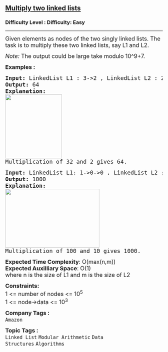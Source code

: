 <h2><a href="https://www.geeksforgeeks.org/problems/multiply-two-linked-lists/1?page=2&category=Linked%20List&sortBy=difficulty">Multiply two linked lists</a></h2><h3>Difficulty Level : Difficulty: Easy</h3><hr><div class="problems_problem_content__Xm_eO"><p><span style="font-size: 18px;">Given elements as nodes of the two singly linked lists. The task is to multiply these two linked lists, say L1 and L2.</span></p>
<p><span style="font-size: 18px;"><span style="font-size: 18px;"><em>Note:</em> The output could be large take modulo 10^9+7.</span></span></p>
<p><strong><span style="font-size: 18px;">Examples :</span></strong></p>
<pre><strong><span style="font-size: 18px;">Input: </span></strong><span style="font-size: 18px;">LinkedList L1 : 3-&gt;2 , LinkedList L2 : 2<br><strong>Output: </strong>64<strong>
Explanation: <br><img src="https://media.geeksforgeeks.org/img-practice/prod/addEditProblem/700336/Web/Other/blobid0_1721108424.png" width="181" height="205"><br></strong>Multiplication of 32 and 2 gives 64.</span>
</pre>
<pre><strong><span style="font-size: 18px;">Input: </span></strong><span style="font-size: 18px;">LinkedList L1: 1-&gt;0-&gt;0 , LinkedList L2 : 1-&gt;0<br><strong>Output: </strong>1000<strong>
Explanation: <br><img src="https://media.geeksforgeeks.org/img-practice/prod/addEditProblem/700336/Web/Other/blobid1_1721108436.png" width="301" height="188"><br></strong>Multiplication of 100 and 10 gives 1000.</span></pre>
<p><span style="font-size: 18px;"><strong>Expected Time Complexity</strong>: O(max(n,m))<br><strong>Expected Auxilliary Space</strong>: O(1)<br></span><span style="font-size: 18px;">where n is the size of L1 and m is the size of L2</span></p>
<p><span style="font-size: 18px;"><strong>Constraints:</strong><br>1 &lt;= number of nodes &lt;= 10<sup>5</sup><br>1 &lt;= node-&gt;data &lt;= 10<sup>3</sup></span></p></div><p><span style=font-size:18px><strong>Company Tags : </strong><br><code>Amazon</code>&nbsp;<br><p><span style=font-size:18px><strong>Topic Tags : </strong><br><code>Linked List</code>&nbsp;<code>Modular Arithmetic</code>&nbsp;<code>Data Structures</code>&nbsp;<code>Algorithms</code>&nbsp;